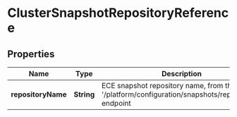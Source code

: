 # ClusterSnapshotRepositoryReference

## Properties
Name | Type | Description | Notes
------------ | ------------- | ------------- | -------------
**repositoryName** | **String** | ECE snapshot repository name, from the &#x27;/platform/configuration/snapshots/repositories&#x27; endpoint |  [optional]
